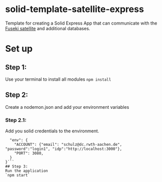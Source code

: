 # solid-template-satellite-express

Template for creating a Solid Express App that can communicate with the [Fuseki satellite](https://github.com/LBD-Hackers/lbdserver-sparql-satellite) and additional databases.

# Set up

## Step 1:
Use your terminal to install all modules
`npm install`
## Step 2:
Create a nodemon.json and add your environment variables
### Step 2.1: 
Add you solid credentials to the environment.
```{
  "env": {
    "ACCOUNT": {"email": "schulz@dc.rwth-aachen.de", "password":"login1", "idp":"http://localhost:3000"},
    "PORT": 3080,
  }
}```
## Step 3:
Run the application
`npm start`